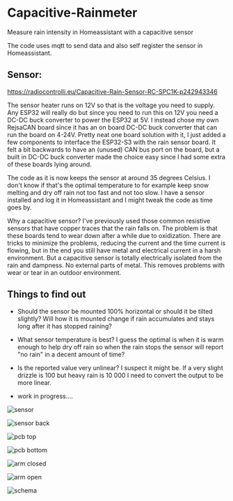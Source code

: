 # Capacitive-Rainmeter
Measure rain intensity in Homeassistant with a capacitive sensor 

The code uses mqtt to send data and also self register the sensor in Homeassistant. 

## Sensor:

https://radiocontrolli.eu/Capacitive-Rain-Sensor-RC-SPC1K-p242943346

The sensor heater runs on 12V so that is the voltage you need to supply. Any ESP32 will really do but since you need to run this on 12V you need a DC-DC buck converter to power the ESP32 at 5V.  I instead chose my own RejsaCAN board since it has an on board DC-DC buck converter that can run the board on 4-24V. Pretty neat one board solution with it, I just added a few components to interface the ESP32-S3 with the rain sensor board. It felt a bit backwards to have an (unused) CAN bus port on the board, but a built in DC-DC buck converter made the choice easy since I had some extra of these boards lying around.

The code as it is now keeps the sensor at around 35 degrees Celsius. I don't know if that's the optimal temperature to for example keep snow melting and dry off rain not too fast and not too slow. I have a sensor installed and log it in Homeassistant and I might tweak the code as time goes by.

Why a capacitive sensor? I've previously used those common resistive sensors that have copper traces that the rain falls on. The problem is that these boards tend to wear down after a while due to oxidization. There are tricks to minimize the problems, reducing the current and the time current is flowing, but in the end you still have metal and electrical current in a harsh environment. But a capacitive sensor is totally electrically isolated from the rain and dampness. No external parts of metal. This removes problems with wear or tear in an outdoor environment.   

## Things to find out

- Should the sensor be mounted 100% horizontal or should it be tilted slightly? Will how it is mounted change if rain accumulates and stays long after it has stopped raining?

- What sensor temperature is best? I guess the optimal is when it is warm enough to help dry off rain so when the rain stops the sensor will report "no rain" in a decent amount of time?

- Is the reported value very unlinear? I suspect it might be. If a very slight drizzle is 100 but heavy rain is 10 000 I need to convert the output to be more linear.

- work in progress....



![sensor](https://github.com/MagnusThome/Capacitive-Rainmeter/assets/32169384/523c88bf-ae12-401c-bdff-ebb91b518667)

![sensor back](https://github.com/MagnusThome/Capacitive-Rainmeter/assets/32169384/43c9af0f-6f9f-44c0-93ee-2d97a060bb8d)

![pcb top](https://github.com/MagnusThome/Capacitive-Rainmeter/assets/32169384/10883a02-48e6-4aa7-8237-53d67ebee8c7)

![pcb bottom](https://github.com/MagnusThome/Capacitive-Rainmeter/assets/32169384/91772012-e3ac-4dbb-a83b-0edec26c4971)

![arm closed](https://github.com/MagnusThome/Capacitive-Rainmeter/assets/32169384/fd34311f-c391-4b5f-9df3-93f9d417c394)

![arm open](https://github.com/MagnusThome/Capacitive-Rainmeter/assets/32169384/7e2d9be2-ed48-42fb-946f-4e2924a92be1)

![schema](https://github.com/MagnusThome/Capacitive-Rainmeter/assets/32169384/2cf65521-ba4e-4b0e-887e-84a0da4d858c)
